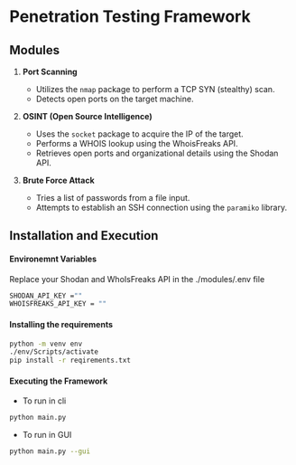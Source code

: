 # Penetration Testing Framework
## **Modules**

1. **Port Scanning**  
   - Utilizes the `nmap` package to perform a TCP SYN (stealthy) scan.  
   - Detects open ports on the target machine.

2. **OSINT (Open Source Intelligence)**  
   - Uses the `socket` package to acquire the IP of the target.  
   - Performs a WHOIS lookup using the WhoisFreaks API.  
   - Retrieves open ports and organizational details using the Shodan API.

3. **Brute Force Attack**  
   - Tries a list of passwords from a file input.  
   - Attempts to establish an SSH connection using the `paramiko` library.

## Installation and Execution
#### Environemnt Variables
Replace your Shodan and WhoIsFreaks API in the ./modules/.env file
```bash
SHODAN_API_KEY =""
WHOISFREAKS_API_KEY = ""
```

#### Installing the requirements
```bash
python -m venv env
./env/Scripts/activate
pip install -r reqirements.txt
```
#### Executing the Framework
- To run in cli
```bash
python main.py
```

- To run in GUI
```bash
python main.py --gui
```
